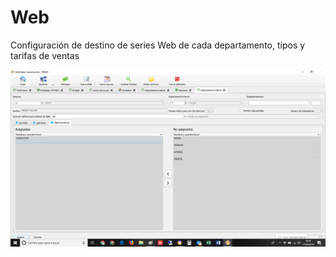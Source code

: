 # Web

Configuración de destino de series Web de cada departamento, tipos y tarifas de ventas

![](../../../.gitbook/assets/image%20%28333%29.png)

